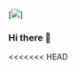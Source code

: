 [![](https://raw.githubusercontent.com/fadli7/fadli7/master/profile.gif)]

### Hi there 👋

<<<<<<< HEAD


<!-- 
=======
[![](../img/profile.gif)]

<!--
>>>>>>> 8b46ffeabc28b106991d164c6244adf9850a5197
**fadli7/fadli7** is a ✨ _special_ ✨ repository because its `README.md` (this file) appears on your GitHub profile.

Here are some ideas to get you started:

- 🔭 I’m currently working on ...
- 🌱 I’m currently learning ...
- 👯 I’m looking to collaborate on ...
- 🤔 I’m looking for help with ...
- 💬 Ask me about ...
- 📫 How to reach me: ...
- 😄 Pronouns: ...
- ⚡ Fun fact: ... 
-->